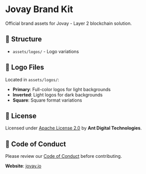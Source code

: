 # Jovay Brand Kit

Official brand assets for Jovay - Layer 2 blockchain solution.

## 📁 Structure
- `assets/logos/` - Logo variations


## 🎨 Logo Files
Located in `assets/logos/`:
- **Primary**: Full-color logos for light backgrounds
- **Inverted**: Light logos for dark backgrounds
- **Square**: Square format variations

## 📄 License
Licensed under [Apache License 2.0](LICENSE) by **Ant Digital Technologies**.

## 🤝 Code of Conduct
Please review our [Code of Conduct](CODE_OF_CONDUCT.md) before contributing.

**Website**: [jovay.io](https://jovay.io)

